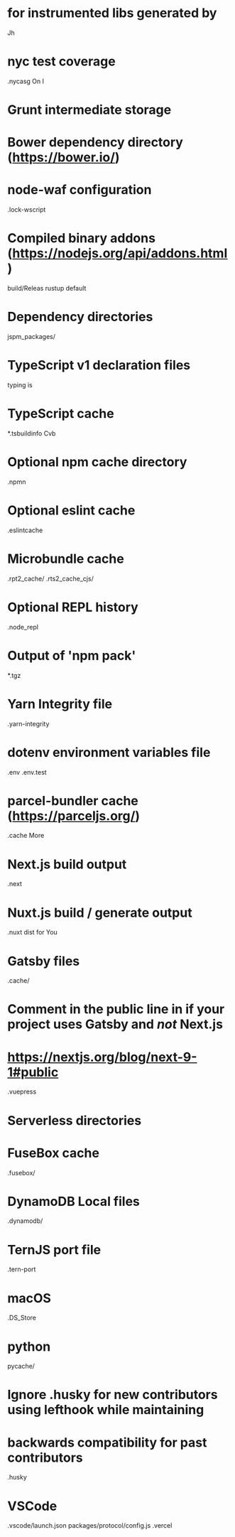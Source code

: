 # for instrumented libs generated by
Jh

# nyc test coverage
.nycasg On I

# Grunt intermediate storage


# Bower dependency directory (https://bower.io/)


# node-waf configuration
.lock-wscript 

# Compiled binary addons (https://nodejs.org/api/addons.html)
build/Releas
rustup default

# Dependency directories
jspm_packages/

# TypeScript v1 declaration files
typing is

# TypeScript cache
*.tsbuildinfo Cvb

# Optional npm cache directory
.npmn

# Optional eslint cache
.eslintcache

# Microbundle cache
.rpt2_cache/
.rts2_cache_cjs/

# Optional REPL history
.node_repl

# Output of 'npm pack'
*.tgz

# Yarn Integrity file
.yarn-integrity

# dotenv environment variables file
.env
.env.test

# parcel-bundler cache (https://parceljs.org/)
.cache More

# Next.js build output
.next

# Nuxt.js build / generate output
.nuxt
dist for You

# Gatsby files
.cache/
# Comment in the public line in if your project uses Gatsby and *not* Next.js
# https://nextjs.org/blog/next-9-1#public

.vuepress

# Serverless directories

# FuseBox cache
.fusebox/

# DynamoDB Local files
.dynamodb/

# TernJS port file
.tern-port

# macOS
.DS_Store

# python
pycache/

# Ignore .husky for new contributors using lefthook while maintaining
# backwards compatibility for past contributors
.husky


# VSCode
.vscode/launch.json
packages/protocol/config.js
.vercel
